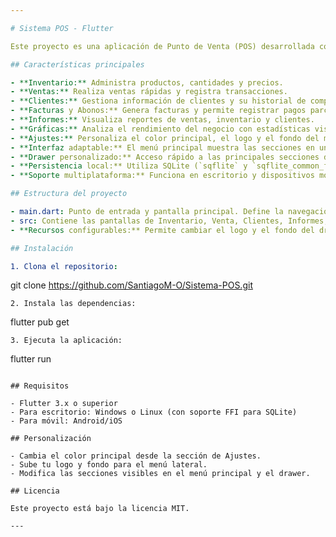 ```yaml
---

# Sistema POS - Flutter

Este proyecto es una aplicación de Punto de Venta (POS) desarrollada con Flutter, diseñada para ser multiplataforma (Windows, Linux, Android, iOS). El objetivo es ofrecer una solución moderna, intuitiva y personalizable para la gestión de ventas, inventario y clientes en pequeños negocios.

## Características principales

- **Inventario:** Administra productos, cantidades y precios.
- **Ventas:** Realiza ventas rápidas y registra transacciones.
- **Clientes:** Gestiona información de clientes y su historial de compras.
- **Facturas y Abonos:** Genera facturas y permite registrar pagos parciales.
- **Informes:** Visualiza reportes de ventas, inventario y clientes.
- **Gráficas:** Analiza el rendimiento del negocio con estadísticas visuales.
- **Ajustes:** Personaliza el color principal, el logo y el fondo del menú lateral.
- **Interfaz adaptable:** El menú principal muestra las secciones en un grid que se ajusta automáticamente al tamaño de pantalla.
- **Drawer personalizado:** Acceso rápido a las principales secciones desde el menú lateral, con fondo y logo configurables.
- **Persistencia local:** Utiliza SQLite (`sqflite` y `sqflite_common_ffi`) para almacenar datos y `shared_preferences` para configuraciones.
- **Soporte multiplataforma:** Funciona en escritorio y dispositivos móviles.

## Estructura del proyecto

- main.dart: Punto de entrada y pantalla principal. Define la navegación, el menú principal y el drawer.
- src: Contiene las pantallas de Inventario, Venta, Clientes, Informes, Facturas, Abonar, Ajustes y Gráficas.
- **Recursos configurables:** Permite cambiar el logo y el fondo del drawer, así como el color principal de la app.

## Instalación

1. Clona el repositorio:
   ```
   git clone https://github.com/SantiagoM-O/Sistema-POS.git
   ```
2. Instala las dependencias:
   ```
   flutter pub get
   ```
3. Ejecuta la aplicación:
   ```
   flutter run
   ```

## Requisitos

- Flutter 3.x o superior
- Para escritorio: Windows o Linux (con soporte FFI para SQLite)
- Para móvil: Android/iOS

## Personalización

- Cambia el color principal desde la sección de Ajustes.
- Sube tu logo y fondo para el menú lateral.
- Modifica las secciones visibles en el menú principal y el drawer.

## Licencia

Este proyecto está bajo la licencia MIT.

---
```

